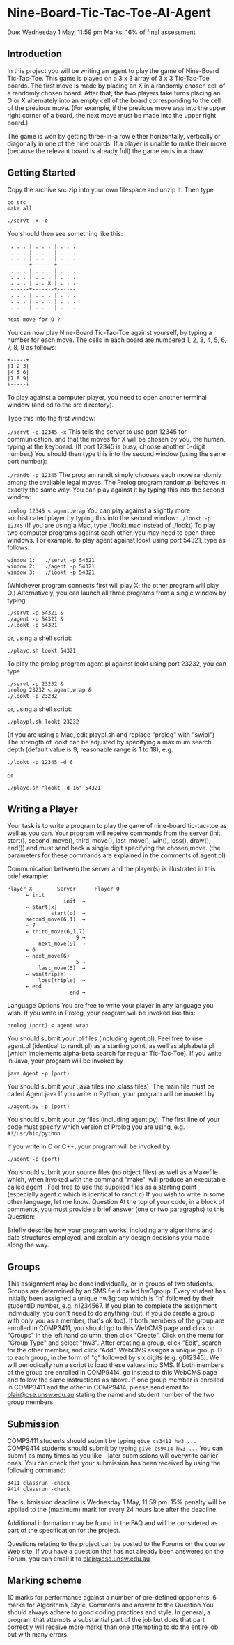 # Nine-Board-Tic-Tac-Toe-AI-Agent

Due: Wednesday 1 May, 11:59 pm 
Marks: 16% of final assessment

## Introduction
In this project you will be writing an agent to play the game of Nine-Board Tic-Tac-Toe.
This game is played on a 3 x 3 array of 3 x 3 Tic-Tac-Toe boards. The first move is made by placing an X in a randomly chosen cell of a randomly chosen board. After that, the two players take turns placing an O or X alternately into an empty cell of the board corresponding to the cell of the previous move. (For example, if the previous move was into the upper right corner of a board, the next move must be made into the upper right board.)

The game is won by getting three-in-a row either horizontally, vertically or diagonally in one of the nine boards. If a player is unable to make their move (because the relevant board is already full) the game ends in a draw.

## Getting Started
Copy the archive src.zip into your own filespace and unzip it. Then type
```
cd src
make all
```
```
./servt -x -o
```
You should then see something like this:
```
 . . . | . . . | . . .
 . . . | . . . | . . .
 . . . | . . . | . . .
 ------+-------+------
 . . . | . . . | . . .
 . . . | . . . | . . .
 . . . | . . x | . . .
 ------+-------+------
 . . . | . . . | . . .
 . . . | . . . | . . .
 . . . | . . . | . . .

next move for O ?  
```
You can now play Nine-Board Tic-Tac-Toe against yourself, by typing a number for each move. 
The cells in each board are numbered 1, 2, 3, 4, 5, 6, 7, 8, 9 as follows:
```
+-----+
|1 2 3|
|4 5 6|
|7 8 9|
+-----+
```
To play against a computer player, you need to open another terminal window (and cd to the src directory).

Type this into the first window:

`./servt -p 12345 -x`
This tells the server to use port 12345 for communication, and that the moves for X will be chosen by you, the human, typing at the keyboard. (If port 12345 is busy, choose another 5-digit number.)
You should then type this into the second window (using the same port number):

`./randt -p 12345`
The program randt simply chooses each move randomly among the available legal moves.
The Prolog program random.pl behaves in exactly the same way. You can play against it by typing this into the second window:

`prolog 12345 < agent.wrap`
You can play against a slightly more sophisticated player by typing this into the second window:
`./lookt -p 12345`
(If you are using a Mac, type ./lookt.mac instead of ./lookt)
To play two computer programs against each other, you may need to open three windows. For example, to play agent against lookt using port 54321, type as follows:
```
window 1:	./servt -p 54321
window 2:	./agent -p 54321
window 3:	./lookt -p 54321
```
(Whichever program connects first will play X; the other program will play O.)
Alternatively, you can launch all three programs from a single window by typing
```
./servt -p 54321 &
./agent -p 54321 &
./lookt -p 54321
```
or, using a shell script:
```
./playc.sh lookt 54321
```
To play the prolog program agent.pl against lookt using port 23232, you can type
```
./servt -p 23232 &
prolog 23232 < agent.wrap &
./lookt -p 23232
```
or, using a shell script:
```
./playpl.sh lookt 23232
```
(If you are using a Mac, edit playpl.sh and replace "prolog" with "swipl")
The strength of lookt can be adjusted by specifying a maximum search depth (default value is 9; reasonable range is 1 to 18), e.g.
```
./lookt -p 12345 -d 6
```
or
```
./playc.sh "lookt -d 16" 54321
```

## Writing a Player
Your task is to write a program to play the game of nine-board tic-tac-toe as well as you can.
Your program will receive commands from the server (init, start(), second_move(), third_move(), last_move(), win(), loss(), draw(), end()) and must send back a single digit specifying the chosen move.
(the parameters for these commands are explained in the comments of agent.pl)

Communication between the server and the player(s) is illustrated in this brief example:
```
Player X		Server		Player O
      ←	init
                  init	→
      ←	start(x)
              start(o)	→
      second_move(6,1)	→
      ←	7
      ←	third_move(6,1,7)	
                      9	→		
          next_move(9)	→
      ←	6
      ←	next_move(6)	
                      5	→		
          last_move(5)	→
      ←	win(triple)	
          loss(triple)	→
      ←	end
                    end	→
```
Language Options
You are free to write your player in any language you wish.
If you write in Prolog, your program will be invoked like this:
```
prolog (port) < agent.wrap
```
You should submit your .pl files (including agent.pl). Feel free to use agent.pl (identical to randt.pl) as a starting point, as well as alphabeta.pl (which implements alpha-beta search for regular Tic-Tac-Toe).
If you write in Java, your program will be invoked by
```
java Agent -p (port)
```
You should submit your .java files (no .class files). The main file must be called Agent.java
If you write in Python, your program will be invoked by
```
./agent.py -p (port)
```
You should submit your .py files (including agent.py). The first line of your code must specify which version of Prolog you are using, e.g.
`#!/usr/bin/python`
 
If you write in C or C++, your program will be invoked by:
```
./agent -p (port)
```
You should submit your source files (no object files) as well as a Makefile which, when invoked with the command "make", will produce an executable called agent . Feel free to use the supplied files as a starting point (especially agent.c which is identical to randt.c)
If you wish to write in some other language, let me know.
Question
At the top of your code, in a block of comments, you must provide a brief answer (one or two paragraphs) to this Question:

Briefly describe how your program works, including any algorithms and data structures employed, and explain any design decisions you made along the way.

## Groups
This assignment may be done individually, or in groups of two students. Groups are determined by an SMS field called hw3group. Every student has initially been assigned a unique hw3group which is "h" followed by their studentID number, e.g. h1234567.
If you plan to complete the assignment individually, you don't need to do anything (but, if you do create a group with only you as a member, that's ok too).
If both members of the group are enrolled in COMP3411, you should go to this WebCMS page and click on "Groups" in the left hand column, then click "Create". Click on the menu for "Group Type" and select "hw3". After creating a group, click "Edit", search for the other member, and click "Add". WebCMS assigns a unique group ID to each group, in the form of "g" followed by six digits (e.g. g012345). We will periodically run a script to load these values into SMS.
If both members of the group are enrolled in COMP9414, go instead to this WebCMS page and follow the same instructions as above.
If one group member is enrolled in COMP3411 and the other in COMP9414, please send email to blair@cse.unsw.edu.au stating the name and student number of the two group members.

## Submission
COMP3411 students should submit by typing
`give cs3411 hw3 ...`
COMP9414 students should submit by typing
`give cs9414 hw3 ...`
You can submit as many times as you like - later submissions will overwrite earlier ones. You can check that your submission has been received by using the following command:
```
3411 classrun -check
9414 classrun -check
```

The submission deadline is Wednesday 1 May, 11:59 pm.
15% penalty will be applied to the (maximum) mark for every 24 hours late after the deadline.

Additional information may be found in the FAQ and will be considered as part of the specification for the project.

Questions relating to the project can be posted to the Forums on the course Web site. If you have a question that has not already been answered on the Forum, you can email it to blair@cse.unsw.edu.au

## Marking scheme
10 marks for performance against a number of pre-defined opponents.
 6 marks for Algorithms, Style, Comments and answer to the Question
You should always adhere to good coding practices and style. In general, a program that attempts a substantial part of the job but does that part correctly will receive more marks than one attempting to do the entire job but with many errors.
